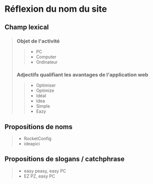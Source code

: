# Réflexion du nom du site

## Champ lexical
>
> ### Objet de l'activité
> >
> > -   PC
> > -   Computer
> > -   Ordinateur
> >
>
> ### Adjectifs qualifiant les avantages de l'application web
>
> >
> > -   Optimiser
> > -   Optimize
> > -   Idéal
> > -   Idea
> > -   Simple
> > -   Eazy
> >
>

## Propositions de noms
>
> -   RocketConfig
> -   ideapici
>

## Propositions de slogans / catchphrase
>
> - easy peasy, easy PC
> - EZ PZ, easy PC
>
